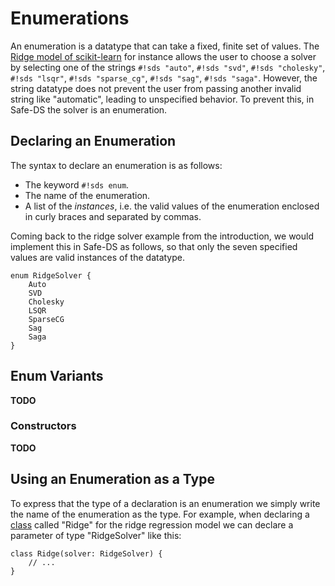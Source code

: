 # Enumerations

An enumeration is a datatype that can take a fixed, finite set of values. The [Ridge model of scikit-learn](https://scikit-learn.org/stable/modules/generated/sklearn.linear_model.Ridge.html#sklearn.linear_model.Ridge) for instance allows the user to choose a solver by selecting one of the strings `#!sds "auto"`, `#!sds "svd"`, `#!sds "cholesky"`, `#!sds "lsqr"`, `#!sds "sparse_cg"`, `#!sds "sag"`, `#!sds "saga"`. However, the string datatype does not prevent the user from passing another invalid string like "automatic", leading to unspecified behavior. To prevent this, in Safe-DS the solver is an enumeration.

## Declaring an Enumeration

The syntax to declare an enumeration is as follows:

- The keyword `#!sds enum`.
- The name of the enumeration.
- A list of the _instances_, i.e. the valid values of the enumeration enclosed in curly braces and separated by commas.

Coming back to the ridge solver example from the introduction, we would implement this in Safe-DS as follows, so that only the seven specified values are valid instances of the datatype.

```sds
enum RidgeSolver {
    Auto
    SVD
    Cholesky
    LSQR
    SparseCG
    Sag
    Saga
}
```

## Enum Variants

**TODO**

### Constructors

**TODO**

## Using an Enumeration as a Type

To express that the type of a declaration is an enumeration we simply write the name of the enumeration as the type. For example, when declaring a [class][classes] called "Ridge" for the ridge regression model we can declare a parameter of type "RidgeSolver" like this:

```sds
class Ridge(solver: RidgeSolver) {
    // ...
}
```

[classes]: classes.md
